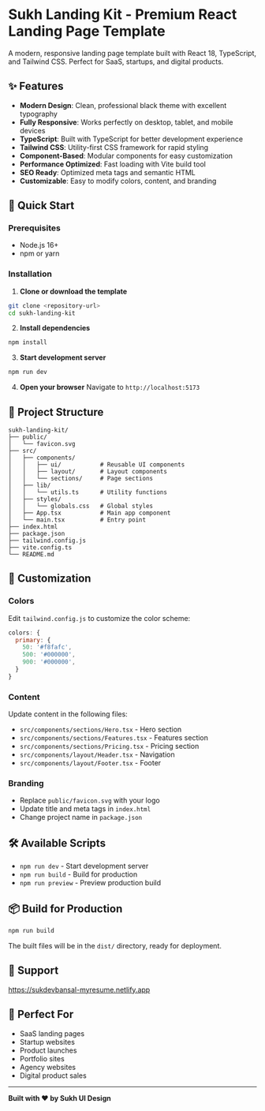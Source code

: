 # Sukh Landing Kit - Premium React Landing Page Template

A modern, responsive landing page template built with React 18, TypeScript, and Tailwind CSS. Perfect for SaaS, startups, and digital products.

## ✨ Features

- **Modern Design**: Clean, professional black theme with excellent typography
- **Fully Responsive**: Works perfectly on desktop, tablet, and mobile devices
- **TypeScript**: Built with TypeScript for better development experience
- **Tailwind CSS**: Utility-first CSS framework for rapid styling
- **Component-Based**: Modular components for easy customization
- **Performance Optimized**: Fast loading with Vite build tool
- **SEO Ready**: Optimized meta tags and semantic HTML
- **Customizable**: Easy to modify colors, content, and branding

## 🚀 Quick Start

### Prerequisites
- Node.js 16+ 
- npm or yarn

### Installation

1. **Clone or download the template**
```bash
git clone <repository-url>
cd sukh-landing-kit
```

2. **Install dependencies**
```bash
npm install
```

3. **Start development server**
```bash
npm run dev
```

4. **Open your browser**
Navigate to `http://localhost:5173`

## 📁 Project Structure

```
sukh-landing-kit/
├── public/
│   └── favicon.svg
├── src/
│   ├── components/
│   │   ├── ui/           # Reusable UI components
│   │   ├── layout/       # Layout components
│   │   └── sections/     # Page sections
│   ├── lib/
│   │   └── utils.ts      # Utility functions
│   ├── styles/
│   │   └── globals.css   # Global styles
│   ├── App.tsx           # Main app component
│   └── main.tsx          # Entry point
├── index.html
├── package.json
├── tailwind.config.js
├── vite.config.ts
└── README.md
```

## 🎨 Customization

### Colors
Edit `tailwind.config.js` to customize the color scheme:

```javascript
colors: {
  primary: {
    50: '#f8fafc',
    500: '#000000',
    900: '#000000',
  }
}
```

### Content
Update content in the following files:
- `src/components/sections/Hero.tsx` - Hero section
- `src/components/sections/Features.tsx` - Features section  
- `src/components/sections/Pricing.tsx` - Pricing section
- `src/components/layout/Header.tsx` - Navigation
- `src/components/layout/Footer.tsx` - Footer

### Branding
- Replace `public/favicon.svg` with your logo
- Update title and meta tags in `index.html`
- Change project name in `package.json`

## 🛠️ Available Scripts

- `npm run dev` - Start development server
- `npm run build` - Build for production
- `npm run preview` - Preview production build

## 📦 Build for Production

```bash
npm run build
```

The built files will be in the `dist/` directory, ready for deployment.


## 🤝 Support

https://sukdevbansal-myresume.netlify.app

## 🎯 Perfect For

- SaaS landing pages
- Startup websites
- Product launches
- Portfolio sites
- Agency websites
- Digital product sales

---

**Built with ❤️ by Sukh UI Design** 
